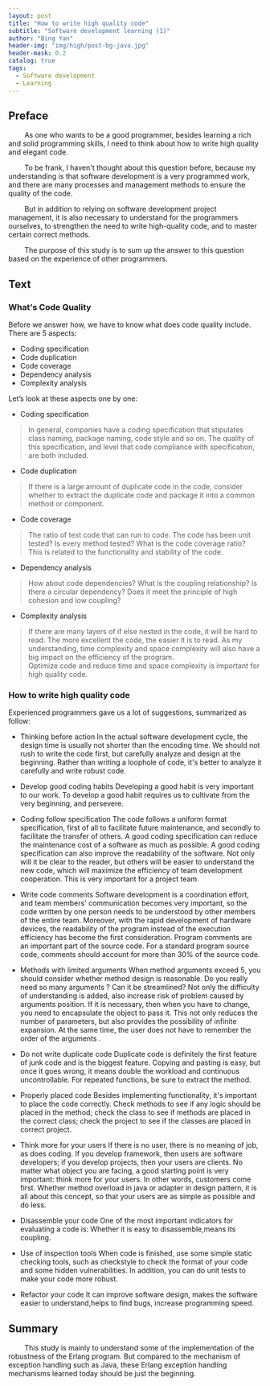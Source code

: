 ```yaml
---
layout: post
title: "How to write high quality code"
subtitle: "Software development learning (1)"
author: "Bing Yan"
header-img: "img/high/post-bg-java.jpg"
header-mask: 0.2
catalog: true
tags:
  - Software development
  - Learning
---
```


## Preface

&ensp;&ensp;&ensp;&ensp; As one who wants to be a good programmer, besides learning a rich and solid programming skills, I need to think about how to write high quality and elegant code.<br/>

&ensp;&ensp;&ensp;&ensp; To be frank, I haven't thought about this question before, because my understanding is that software development is a very programmed work, and there are many processes and management methods to ensure the quality of the code.<br/>

&ensp;&ensp;&ensp;&ensp; But in addition to relying on software development project management, it is also necessary to understand for the programmers ourselves, to strengthen the need to write high-quality code, and to master certain correct methods.<br/>

&ensp;&ensp;&ensp;&ensp; The purpose of this study is to sum up the answer to this question based on the experience of other programmers.


## Text

### What's Code Quality

Before we answer how, we have to know what does code quality include. <br/>
There are 5 aspects: <br/>

*   Coding specification
*   Code duplication
*   Code coverage
*   Dependency analysis
*   Complexity analysis

Let’s look at these aspects one by one: <br/>

*   Coding specification
>In general, companies have a coding specification that stipulates class naming, package naming, code style and so on. The quality of this specification, and level that code compliance with specification, are both included.

*   Code duplication
>If there is a large amount of duplicate code in the code, consider whether to extract the duplicate code and package it into a common method or component.

*   Code coverage
> The ratio of test code that can run to code. The code has been unit tested? Is every method tested? What is the code coverage ratio? This is related to the functionality and stability of the code.

*   Dependency analysis
>How about code dependencies? What is the coupling relationship? Is there a circular dependency? Does it meet the principle of high cohesion and low coupling?

*   Complexity analysis
> If there are many layers of if else nested in the code, it will be hard to read. The more excellent the code, the easier it is to read. As my understanding, time complexity and space complexity will also have a big impact on the efficiency of the program.<br/>
Optimize code and reduce time and space complexity is important for high quality code.

### How to write high quality code

Experienced programmers gave us a lot of suggestions, summarized as follow:

*   Thinking before action
In the actual software development cycle, the design time is usually not shorter than the encoding time. We should not rush to write the code first, but carefully analyze and design at the beginning. Rather than writing a loophole of code, it's better to analyze it carefully and write robust code.

*   Develop good coding habits
Developing a good habit is very important to our work. To develop a good habit requires us to cultivate from the very beginning, and persevere.

*   Coding follow specification
The code follows a uniform format specification, first of all to facilitate future maintenance, and secondly to facilitate the transfer of others. A good coding specification can reduce the maintenance cost of a software as much as possible. A good coding specification can also improve the readability of the software. Not only will it be clear to the reader, but others will be easier to understand the new code, which will maximize the efficiency of team development cooperation. This is very important for a project team. 

*   Write code comments
Software development is a coordination effort, and team members' communication becomes very important, so the code written by one person needs to be understood by other members of the entire team. Moreover, with the rapid development of hardware devices, the readability of the program instead of the execution efficiency has become the first consideration. Program comments are an important part of the source code. For a standard program source code, comments should account for more than 30% of the source code.

*   Methods with limited arguments
When method arguments exceed 5, you should consider whether method design is reasonable. Do you really need so many arguments ? Can it be streamlined? Not only the difficulty of understanding is added, also increase risk of problem caused by arguments position. If it is necessary, then when you have to change, you need to encapsulate the object to pass it. This not only reduces the number of parameters, but also provides the possibility of infinite expansion. At the same time, the user does not have to remember the order of the arguments .

*   Do not write duplicate code
Duplicate code is definitely the first feature of junk code and is the biggest feature. Copying and pasting is easy, but once it goes wrong, it means double the workload and continuous uncontrollable. For repeated functions, be sure to extract the method.

*   Properly placed code
Besides implementing functionality, it's important to place the code correctly. Check methods to see if any logic should be placed in the method; check the class to see if methods are placed in the correct class; check the project to see if the classes are placed in correct project.

*   Think more for your users
If there is no user, there is no meaning of job, as does coding.
If you develop framework, then users are software developers; if you develop projects, then your users are clients.
No matter what object you are facing, a good starting point is very important: think more for your users. In other words, customers come first.
Whether method overload in java or adapter in design pattern, it is all about this concept, so that your users are as simple as possible and do less.

*   Disassemble your code
One of the most important indicators for evaluating a code is: Whether it is easy to disassemble,means  its coupling.

*   Use of inspection tools
When code is finished, use some simple static checking tools, such as checkstyle to check the format of your code and some hidden vulnerabilities. In addition, you can do unit tests to make your code more robust.

*   Refactor your code
It can improve software design, makes the software easier to understand,helps to find bugs, increase programming speed.


## Summary

&ensp;&ensp;&ensp;&ensp; This study is mainly to understand some of the implementation of the robustness of the Erlang program. But compared to the mechanism of exception handling such as Java, these Erlang exception handling mechanisms learned today should be just the beginning.

